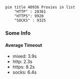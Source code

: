 
```mermaid
pie title 40936 Proxies in list
    "HTTP" : 28361
    "HTTPS": 9920
    "SOCKS" : 9325
```

### Some Info
#### Average Timeout

- mixed: 3.9s
- http: 2.3s
- https: 8.2s
- socks: 6.4s